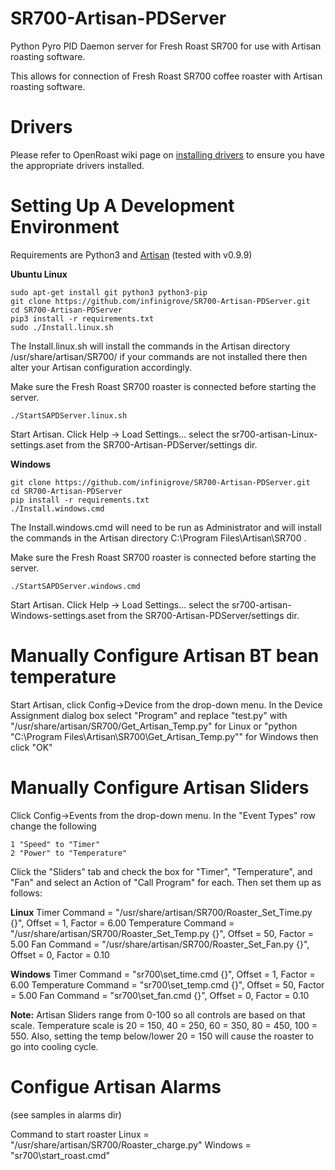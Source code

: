 # SR700-Artisan-PDServer
Python Pyro PID Daemon server for Fresh Roast SR700 for use with Artisan roasting software.

This allows for connection of Fresh Roast SR700 coffee roaster with Artisan roasting software.

# Drivers

Please refer to OpenRoast wiki page on [installing drivers](https://github.com/Roastero/Openroast/wiki/Installing-Drivers) to ensure you have the appropriate drivers installed.

# Setting Up A Development Environment

Requirements are Python3 and [Artisan](https://github.com/artisan-roaster-scope/artisan/releases) (tested with v0.9.9)

**Ubuntu Linux**

    sudo apt-get install git python3 python3-pip
    git clone https://github.com/infinigrove/SR700-Artisan-PDServer.git
    cd SR700-Artisan-PDServer
    pip3 install -r requirements.txt
    sudo ./Install.linux.sh
    
The Install.linux.sh will install the commands in the Artisan directory /usr/share/artisan/SR700/  if your commands are not installed there then alter your Artisan configuration accordingly.

Make sure the Fresh Roast SR700 roaster is connected before starting the server.

    ./StartSAPDServer.linux.sh
    
Start Artisan. Click Help -> Load Settings... select the sr700-artisan-Linux-settings.aset from the SR700-Artisan-PDServer/settings dir.
    
**Windows**

    git clone https://github.com/infinigrove/SR700-Artisan-PDServer.git
    cd SR700-Artisan-PDServer
    pip install -r requirements.txt
    ./Install.windows.cmd
    
The Install.windows.cmd will need to be run as Administrator and will install the commands in the Artisan directory C:\Program Files\Artisan\SR700 .

Make sure the Fresh Roast SR700 roaster is connected before starting the server.

    ./StartSAPDServer.windows.cmd
    
Start Artisan. Click Help -> Load Settings... select the sr700-artisan-Windows-settings.aset from the SR700-Artisan-PDServer/settings dir.

# Manually Configure Artisan BT bean temperature

Start Artisan, click Config->Device from the drop-down menu.  In the Device Assignment dialog box select "Program" and replace "test.py" with "/usr/share/artisan/SR700/Get_Artisan_Temp.py" for Linux or "python "C:\Program Files\Artisan\SR700\Get_Artisan_Temp.py"" for Windows then click "OK"

# Manually Configure Artisan Sliders

Click Config->Events from the drop-down menu.  In the "Event Types" row change the following

    1 "Speed" to "Timer"
    2 "Power" to "Temperature"
    
Click the "Sliders" tab and check the box for "Timer", "Temperature",  and "Fan" and select an Action of "Call Program" for each.  Then set them up as follows:

**Linux**
    Timer Command = "/usr/share/artisan/SR700/Roaster_Set_Time.py {}", Offset = 1, Factor = 6.00
    Temperature Command = "/usr/share/artisan/SR700/Roaster_Set_Temp.py {}", Offset = 50, Factor = 5.00
    Fan Command = "/usr/share/artisan/SR700/Roaster_Set_Fan.py {}", Offset = 0, Factor = 0.10
    
**Windows**
    Timer Command = "sr700\set_time.cmd {}", Offset = 1, Factor = 6.00
    Temperature Command = "sr700\set_temp.cmd {}", Offset = 50, Factor = 5.00
    Fan Command = "sr700\set_fan.cmd {}", Offset = 0, Factor = 0.10
    
**Note:** Artisan Sliders range from 0-100 so all controls are based on that scale.  Temperature scale is 20 = 150, 40 = 250, 60 = 350, 80 = 450, 100 = 550.  Also, setting the temp below/lower 20 = 150 will cause the roaster to go into cooling cycle.

# Configue Artisan Alarms

(see samples in alarms dir)

Command to start roaster
Linux = "/usr/share/artisan/SR700/Roaster_charge.py"
Windows = "sr700\start_roast.cmd"